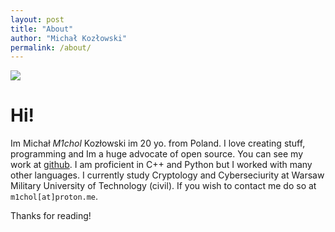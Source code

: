 ```yaml
---
layout: post
title: "About"
author: "Michał Kozłowski"
permalink: /about/
---
```


<img class="post-image-left" src="/m1/assets/images/michol.jpg">

# Hi! 
Im Michał _M1chol_ Kozłowski im 20 yo. from Poland. I love creating stuff, programming and Im a huge advocate of open source. You can see my work at [github](https://github.com/M1chol). I am proficient in C++ and Python but I worked with many other languages. I currently study Cryptology and Cyberseciurity at Warsaw Military University of Technology (civil). If you wish to contact me do so at `m1chol[at]proton.me`.

Thanks for reading!
